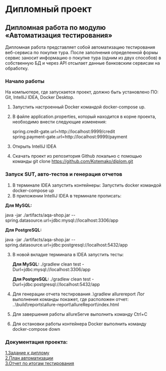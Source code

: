 # Дипломный проект

## Дипломная работа по модулю «Автоматизация тестирования»

Дипломная работа представляет собой автоматизацию тестирования веб-сервиса по покупке тура. После заполнения определенной формы сервис заносит информацию о покупке тура (одним из двух способов) в собственную БД и через API отсылает данные банковским сервисам на обработку.

### Начало работы

На компьютере, где запускается проект, должно быть установлено ПО: Git, IntelliJ IDEA, Docker Desktop.

1. Запустить настроенный Docker командой docker-compose up. 
2. В файле application.properties, который находится в корне проекта, необходимо внести следующие изменения:

    spring.credit-gate.url=http://localhost:9999/credit   
spring.payment-gate.url=http://localhost:9999/payment

3. Открыть IntelliJ IDEA
4. Скачать проект из репозитория Github локально с помощью команды
git clone https://github.com/Kotemako/diplom.git

### Запуск SUT, авто-тестов и генерация отчетов

1. В терминале IDEA запустить контейнеры:
   Запустить docker командой docker-compose up
2. В приложении IntelliJ IDEA в терминале прописать:

**Для MySQL:**

java -jar ./artifacts/aqa-shop.jar -- spring.datasource.url=jdbc:mysql://localhost:3306/app

**Для PostgreSQL:**

java -jar ./artifacts/aqa-shop.jar --spring.datasource.url=jdbc:postgresql://localhost:5432/app

3. В новой вкладке терминала в IDEA запустить тесты:

   **Для MySQL:**
./gradlew clean test -Durl=jdbc:mysql://localhost:3306/app

   **Для PostgreSQL:**
./gradlew clean test -Durl=jdbc:postgresql://localhost:5432/app


4. Для генерации отчета тестирования
.\gradlew allurereport Лог выполнения команды покажет, где расположен отчет: ..\build\reports\allure-report\allureReport\index.html


5. Для завершения работы allureServe выполнить команду Ctrl+C


6. Для остановки работы контейнера Docker выполнить команду
docker-compose down

### Документация проекта:
[1.Задание к диплому](https://github.com/Kotemako/Diplom/docs/Task.md)  
[2.План автоматизации](https://github.com/Kotemako/Diplom/docs/Plan.md)  
[3.Отчет по итогам тестирования](https://github.com/Kotemako/Diplom/docs/Report.md)
